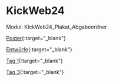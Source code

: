 # KickWeb24
Modul: KickWeb24_Plakat_Abgabeordner

[Poster](Sprint1/index.html){:target="_blank"}

[Entwürfe](Sprint1/DreiEntwuerfe_Poster.pdf){:target="_blank"}

[Tag 1](Arbeitsprozess/tag1/index.html){:target="_blank"}

[Tag 3](Arbeitsprozess/tag3/index.html){:target="_blank"}

